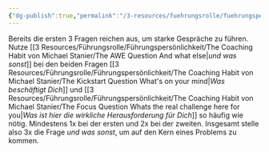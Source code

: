 ```yaml
---
{"dg-publish":true,"permalink":"/3-resources/fuehrungsrolle/fuehrungspersoenlichkeit/the-coaching-habit-von-michael-stanier/an-irresistible-1-2-3-combination/","title":"An Irresistible 1-2-3 Combination","created":"2024-12-09T09:04:09.597+01:00","updated":"2024-12-08T23:31:03.614+01:00"}
---
```



Bereits die ersten 3 Fragen reichen aus, um starke Gespräche zu führen. Nutze [[3 Resources/Führungsrolle/Führungspersönlichkeit/The Coaching Habit von Michael Stanier/The AWE Question And what else\|*und was sonst*]] bei den beiden Fragen [[3 Resources/Führungsrolle/Führungspersönlichkeit/The Coaching Habit von Michael Stanier/The Kickstart Question What's on your mind\|*Was beschäftigt Dich*]] und [[3 Resources/Führungsrolle/Führungspersönlichkeit/The Coaching Habit von Michael Stanier/The Focus Question Whats the real challenge here for you\|*Was ist hier die wirkliche Herausforderung für Dich*]] so häufig wie nötig. Mindestens 1x bei der ersten und 2x bei der zweiten. Insgesamt stelle also 3x die Frage *und was sonst*, um auf den Kern eines Problems zu kommen.
